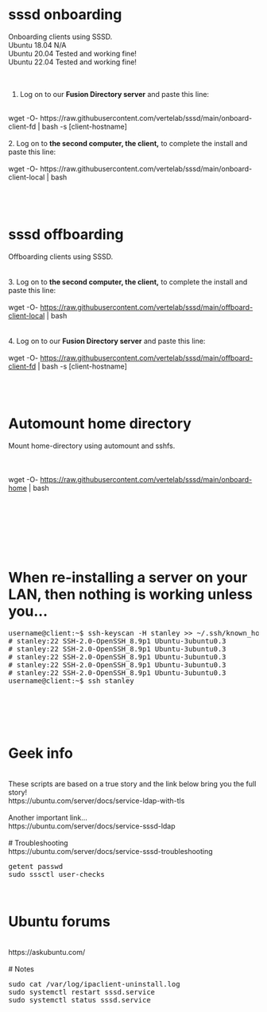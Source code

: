 # sssd onboarding
Onboarding clients using SSSD.<br>
Ubuntu 18.04 N/A <br>
Ubuntu 20.04 Tested and working fine! <br>
Ubuntu 22.04 Tested and working fine! <br>
<br>
<br>

1. Log on to our <b>Fusion Directory server</b> and paste this line:<br>
<br>
wget -O- https://raw.githubusercontent.com/vertelab/sssd/main/onboard-client-fd | bash -s [client-hostname]
<br>
<br>
2. Log on to <b>the second computer, the client,</b> to complete the install and paste this line:<br>
<br>
wget -O- https://raw.githubusercontent.com/vertelab/sssd/main/onboard-client-local | bash
<br>
<br>
<br>
<br>

# sssd offboarding

Offboarding clients using SSSD.<br>
<br>
<br>
3. Log on to <b>the second computer, the client,</b> to complete the install and paste this line:<br>
<br>
wget -O- https://raw.githubusercontent.com/vertelab/sssd/main/offboard-client-local | bash
<br>
<br>
<br>
4. Log on to our <b>Fusion Directory server</b> and paste this line:<br>
<br>
wget -O- https://raw.githubusercontent.com/vertelab/sssd/main/offboard-client-fd | bash -s [client-hostname]
<br>
<br>
<br>
<br>
# Automount home directory

Mount home-directory using automount and sshfs.<br>
<br>
<br>
<br>
wget -O- https://raw.githubusercontent.com/vertelab/sssd/main/onboard-home | bash
<br>
<br>


<br>
<br>
<br>
<br>
<br>

# When re-installing a server on your LAN, then nothing is working unless you...

<pre>
username@client:~$ ssh-keyscan -H stanley >> ~/.ssh/known_hosts
# stanley:22 SSH-2.0-OpenSSH_8.9p1 Ubuntu-3ubuntu0.3
# stanley:22 SSH-2.0-OpenSSH_8.9p1 Ubuntu-3ubuntu0.3
# stanley:22 SSH-2.0-OpenSSH_8.9p1 Ubuntu-3ubuntu0.3
# stanley:22 SSH-2.0-OpenSSH_8.9p1 Ubuntu-3ubuntu0.3
# stanley:22 SSH-2.0-OpenSSH_8.9p1 Ubuntu-3ubuntu0.3
username@client:~$ ssh stanley
</pre>
<br>
<br>
<br>
<br>

# Geek info
<br>
These scripts are based on a true story and the link below bring you the full story!
<br>
https://ubuntu.com/server/docs/service-ldap-with-tls
<br>
<br>
Another important link... <br>
https://ubuntu.com/server/docs/service-sssd-ldap
<br>
<br>
# Troubleshooting
<br>
https://ubuntu.com/server/docs/service-sssd-troubleshooting
<br>
<pre>
getent passwd <userid>
sudo sssctl user-checks <userid>
</pre>
 <br>

# Ubuntu forums
<br>
https://askubuntu.com/
<br>
<br>
# Notes
<pre>
sudo cat /var/log/ipaclient-uninstall.log
sudo systemctl restart sssd.service
sudo systemctl status sssd.service
</pre>

